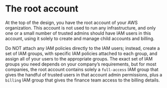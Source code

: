 # The root account

At the top of the design, you have the root account of your AWS organization. This account is not used to run any
infrastructure, and only one or a small number of trusted admins should have IAM users in this account, using it
solely to create and manage child accounts and billing.

Do NOT attach any IAM policies directly to the IAM users; instead, create a set of IAM groups, with specific IAM
policies attached to each group, and assign all of your users to the appropriate groups. The exact set of IAM groups
you need depends on your company’s requirements, but for most companies, the root account contains solely a
`full-access` IAM group that gives the handful of trusted users in that account admin permissions, plus a `billing`
IAM group that gives the finance team access to the billing details.
